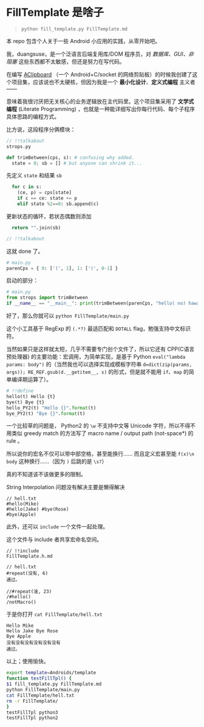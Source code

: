 # FillTemplate 是啥子

> `python fill_template.py FillTemplate.md`

本 repo 包含个人关于一些 Android 小应用的实践，从零开始吧。

我，duangsuse，是一个泛语言后端复用库/DOM 程序员，对 _数据库、GUI、非阻塞_ 这些东西都不太敏感，但还是努力在写代码。

在编写 [AClipboard](AShareClipboard.md) （一个 Android+C/socket 的网络剪贴板）的时候我创建了这个项目集，应该说也不太硬核，但因为我是一个 __最小化设计__、__定义式编程__ 主义者——

意味着我很讨厌把无关核心的业务逻辑放在主代码里。这个项目集采用了 __文学式编程__ (Literate Programming) ，也就是一种能详细写出你每行代码、每个子程序具体思路的编程方式。

比方说，这段程序分俩模块：

```c
// !!talkabout
strops.py
```

```python
def trimBetween(cps, s): # confusing why added.
  state = 0; sb = [] # but anyone can shrink it...
```

先定义 `state` 和结果 `sb`

```python
  for c in s:
    (ce, p) = cps[state]
    if c == ce: state += p
    elif state %2==0: sb.append(c)
```

更新状态的循环，若状态偶数则添加

```python
  return "".join(sb)
```

```c
// !!talkabout
```

这就 done 了。

```python
# main.py
parenCps = { 0: ['(', 1], 1: [')', 0-1] }
```

启动的部分：

```python
# main.py
from strops import trimBetween
if __name__ == "__main__": print(trimBetween(parenCps, "hello( no) hawaii"))
```

好了，那么你就可以 `python FillTemplate/main.py`

这个小工具基于 RegExp 的 `(.*?)` 最适匹配和 `DOTALL` flag，勉强支持中文标识符。

当然如果只是这样就太短，几乎不需要专门创个文件了，所以它还有 CPP(C语言预处理器) 的主要功能：宏调用，为简单实现，是基于 Python `eval("lambda params: body")` 的（当然我也可以选择实现成模板字符串 `d=dict(zip(params, args)); RE_REF.gsub(d.__getitem__, s)` 的形式，但是就不能用 `if`、`map` 的简单编译期运算了）。

```python
# !!define
hello(t) Hello {t}
bye(t) Bye {t}
hello_PY2(t) "Hello {}".format(t)
bye_PY2(t) "Bye {}".format(t)
```

一个比较草的问题是， Python2 的 `\w` 不支持中文等 Unicode 字符，所以不得不用类似 greedy match 的方法写了 macro name / output path (not-space*) 的 rule 。

所以说你的宏名不仅可以带中部空格，甚至能换行…… 而且定义宏甚至能 `f(x)\n  body` 这种换行……（因为 `)` 后跳的是 `\s?`）

真的不知道该不该做更多的限制。

String Interpolation 问题没有解决主要是懒得解决

```plain
// hell.txt
#hello(Mike)
#hello(Jake) #bye(Rose)
#bye(Apple)
```

此外，还可以 `include` 一个文件一起处理。

这个文件与 include 者共享宏命名空间。

```plain
// !!include
FillTemplate.h.md
```

```plain
// hell.txt
#repeat(没有, 6)
通过。

//#repeat(淦, 23)
/#hello()
/notMacro()
```

于是你打开 `cat FillTemplate/hell.txt`

```plain
Hello Mike
Hello Jake Bye Rose
Bye Apple
没有没有没有没有没有没有
通过。
```

以上；使用愉快。

```bash
export template=Androids/template
function testFillTpl() {
$1 fill_template.py FillTemplate.md
python FillTemplate/main.py
cat FillTemplate/hell.txt
rm -r FillTemplate/
}
testFillTpl python3
testFillTpl python2
```
